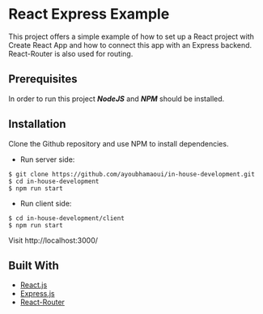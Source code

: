 # React Express Example

This project offers a simple example of how to set up a React project with Create React App and how to connect this app with an Express backend. React-Router is also used for routing.

## Prerequisites
In order to run this project ***NodeJS*** and ***NPM*** should be installed.

## Installation
Clone the Github repository and use NPM to install dependencies.
* Run server side:
```
$ git clone https://github.com/ayoubhamaoui/in-house-development.git
$ cd in-house-development
$ npm run start
```

* Run client side:
```
$ cd in-house-development/client
$ npm run start
```
Visit http://localhost:3000/

## Built With
* [React.js](https://reactjs.org/)
* [Express.js](https://expressjs.com/)
* [React-Router](https://reacttraining.com/react-router/core/guides/philosophy)
